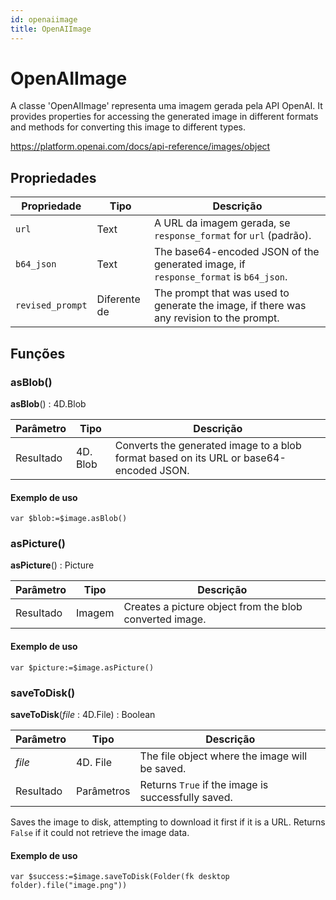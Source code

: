 ```yaml
---
id: openaiimage
title: OpenAIImage
---
```


# OpenAIImage

A classe 'OpenAIImage' representa uma imagem gerada pela API OpenAI. It provides properties for accessing the generated image in different formats and methods for converting this image to different types.

https://platform.openai.com/docs/api-reference/images/object

## Propriedades

| Propriedade      | Tipo         | Descrição                                                                                                |
| ---------------- | ------------ | -------------------------------------------------------------------------------------------------------- |
| `url`            | Text         | A URL da imagem gerada, se `response_format` for `url` (padrão).      |
| `b64_json`       | Text         | The base64-encoded JSON of the generated image, if `response_format` is `b64_json`.      |
| `revised_prompt` | Diferente de | The prompt that was used to generate the image, if there was any revision to the prompt. |

## Funções

### asBlob()

**asBlob**() : 4D.Blob

| Parâmetro | Tipo                     | Descrição                                                                                              |
| --------- | ------------------------ | ------------------------------------------------------------------------------------------------------ |
| Resultado | 4D. Blob | Converts the generated image to a blob format based on its URL or base64-encoded JSON. |

#### Exemplo de uso

```4d
var $blob:=$image.asBlob()
```

### asPicture()

**asPicture**() : Picture

| Parâmetro | Tipo   | Descrição                                                               |
| --------- | ------ | ----------------------------------------------------------------------- |
| Resultado | Imagem | Creates a picture object from the blob converted image. |

#### Exemplo de uso

```4d
var $picture:=$image.asPicture()
```

### saveToDisk()

**saveToDisk**(*file* : 4D.File) : Boolean

| Parâmetro | Tipo                     | Descrição                                                          |
| --------- | ------------------------ | ------------------------------------------------------------------ |
| *file*    | 4D. File | The file object where the image will be saved.     |
| Resultado | Parâmetros               | Returns `True` if the image is successfully saved. |

Saves the image to disk, attempting to download it first if it is a URL. Returns `False` if it could not retrieve the image data.

#### Exemplo de uso

```4d
var $success:=$image.saveToDisk(Folder(fk desktop folder).file("image.png"))
```
